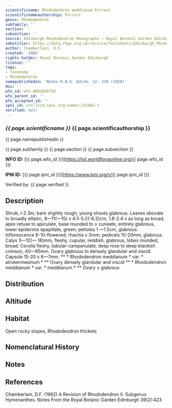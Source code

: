 ```yaml
---
scientificname: Rhododendron meddianum Forrest
scientificnameauthorship: Forrest
genus: Rhododendron
subfamily: ''
section: ''
subsection: ''
source: Edinburgh Rhododendron Monographs – Royal Botanic Garden Edinburgh
identifier: https://data.rbge.org.uk/service/factsheets/Edinburgh_Rhododendron_Monographs.xhtml
author: Chamberlain, D.F.
created: '1982'
rights holder: Royal Botanic Garden Edinburgh
license: ''
tags:
- taxonomy
- Rhododendron
namepublishedin: 'Notes R.B.G. Edinb. 12: 136 (1920)'
doi: ''
wfo_id: wfo-0001048793
wfo_parent_id: ''
wfo_accepted_id: ''
ipni_id: urn:lsid:ipni.org:names:332865-1
verified: null
---
```

### _{{ page.scientificname }}_ {{ page.scientificauthorship }}
 {{ page.namepublishedin }}

{{ page.subfamily }} {{ page.section }} {{ page.subsection }}

**WFO ID:** [{{ page.wfo_id }}](https://list.worldfloraonline.org/{{ page.wfo_id }})

**IPNI ID:** [{{ page.ipni_id }}](https://www.ipni.org/n/{{ page.ipni_id }})

Verified by: {{ page.verified }}



## Description
Shrub, l-2.3m; bark shghtly rough; young shoots glabrous. Leaves obovate to broadly elliptic, 8—11(—15) x 4.5-5.2(-8.2)cm, 1.8-2.4 x as long as broad, apex retuse to apiculate, base rounded to ± cuneate, entirely glabrous, lower epidermis epapillate, green; petioles 1 —1.5cm, glabrous. Inflorescence 6-10-flowered; rhachis c.5mm; pedicels 10-20mm, glabrous. Calyx 3—12(— 18)mm, fleshy, cupular, reddish, glabrous, lobes rounded, broad. Corolla fleshy, tubular-campanulate, deep rose to deep blackish crimson, 40—65mm. Ovary glabrous to densely glandular and viscid. Capsule 15-20 x 6—7mm. ** * Rhododendron meddianum * var. * atrokermesinum * ** Ovary densely glandular and viscid ** * Rhododendron meddianum * var. * meddianum * ** Ovary ± glabrous

## Distribution


## Altitude


## Habitat
Open rocky slopes, Rhododendron thickets

## Nomenclatural History

                       
## Notes


## References

Chamberlain, D.F. (1982) A Revision of Rhododendron II. Subgenus Hymenanthes. Notes From the Royal Botanic Garden Edinburgh 39(2):423
